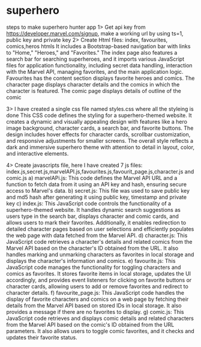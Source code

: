 # superhero

steps to make superhero hunter app
1> Get api key from https://developer.marvel.com/signup, make a working url by using ts=1, public key and private key
2> Create Html files: index, favourites, comics,heros htmls
    It includes a Bootstrap-based navigation bar with links to "Home," "Heroes," and "Favorites." 
    The index page also features a search bar for searching superheroes, and it imports various JavaScript files for application functionality, including secret data handling, interaction with the Marvel API, managing favorites, and the main application logic.
    Favourites has the content section displays favorite heroes and comics.
    The character page displays character details and the comics in which the character is featured.
    The comic page displays details of outline of the comic 

3> I have created a single css file named styles.css where all the styleing is done
    This CSS code defines the styling for a superhero-themed website. 
    It creates a dynamic and visually appealing design with features like a hero image background, character cards, a search bar, and favorite buttons. 
    The design includes hover effects for character cards, scrollbar customization, and responsive adjustments for smaller screens. 
    The overall style reflects a dark and immersive superhero theme with attention to detail in layout, color, and interactive elements.

4> Create javascripts file, here I have created 7 js files:
    index.js,secret.js,marvelAPI.js,favourites.js,favourit_page.js,character.js and comic.js
    a) marvelAPi.js: This code defines the Marvel API URL and a function to fetch data from it using an API key and hash, ensuring secure access to Marvel's data.
    b) secret.js: This file was used to save public key and md5 hash after generating it using public key, timestamp and private key
    c) index.js: This JavaScript code controls the functionality of a superhero-themed website. 
       It handles dynamic search suggestions as users type in the search bar, displays character and comic cards, and allows users to mark their favorites. 
       Additionally, it enables redirection to detailed character pages based on user selections and efficiently populates the web page with data fetched from the Marvel API.
    d) character.js: This JavaScript code retrieves a character's details and related comics from the Marvel API based on the character's ID obtained from the URL. 
       It also handles marking and unmarking characters as favorites in local storage and displays the character's information and comics.
    e) favourite.js: This JavaScript code manages the functionality for toggling characters and comics as favorites. 
       It stores favorite items in local storage, updates the UI accordingly, and provides event listeners for clicking on favorite buttons or character cards, allowing users to add or remove favorites and redirect to character details.
    f) favourite_page.js: This JavaScript code handles the display of favorite characters and comics on a web page by fetching their details from the Marvel API based on stored IDs in local storage. It also provides a message if there are no favorites to display.
    g) comic.js: This JavaScript code retrieves and displays comic details and related characters from the Marvel API based on the comic's ID obtained from the URL parameters. It also allows users to toggle comic favorites, and it checks and updates their favorite status.

      
